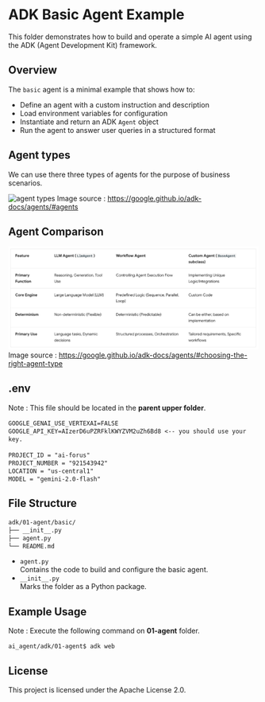 
# ADK Basic Agent Example

This folder demonstrates how to build and operate a simple AI agent using the ADK (Agent Development Kit) framework.

## Overview

The `basic` agent is a minimal example that shows how to:
- Define an agent with a custom instruction and description
- Load environment variables for configuration
- Instantiate and return an ADK `Agent` object
- Run the agent to answer user queries in a structured format

## Agent types
We can use there three types of agents for the purpose of business scenarios. 

![agent types](https://google.github.io/adk-docs/assets/agent-types.png)
Image source : https://google.github.io/adk-docs/agents/#agents


## Agent Comparison

![agent types](https://github.com/ForusOne/adk_agent/blob/main/images/agent_comparison.png?raw=true)
Image source : https://google.github.io/adk-docs/agents/#choosing-the-right-agent-type


## .env

Note : This file should be located in the **parent upper folder**.

```
GOOGLE_GENAI_USE_VERTEXAI=FALSE
GOOGLE_API_KEY=AIzerD6uPZRFklKWYZVM2uZh6Bd8 <-- you should use your key.

PROJECT_ID = "ai-forus"
PROJECT_NUMBER = "921543942"
LOCATION = "us-central1"
MODEL = "gemini-2.0-flash"
```

## File Structure
```
adk/01-agent/basic/
├── __init__.py
├── agent.py
└── README.md
```

- `agent.py`  
  Contains the code to build and configure the basic agent.
- `__init__.py`  
  Marks the folder as a Python package.



## Example Usage
Note : Execute the following command on **01-agent** folder. 

```
ai_agent/adk/01-agent$ adk web
```


## License

This project is licensed under the Apache License 2.0.